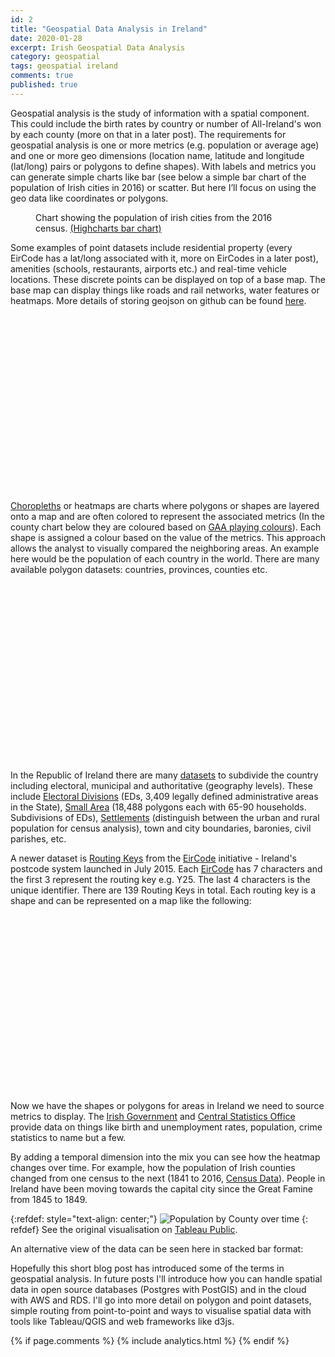 ```yaml
---
id: 2
title: "Geospatial Data Analysis in Ireland"
date: 2020-01-28
excerpt: Irish Geospatial Data Analysis
category: geospatial
tags: geospatial ireland
comments: true
published: true
---
```


Geospatial analysis is the study of information with a spatial component. This could include the birth rates by country 
or number of All-Ireland's won by each county (more on that in a later post). The requirements for geospatial analysis 
is one or more metrics (e.g. population or average age) and one or more geo dimensions (location name, latitude and 
longitude (lat/long) pairs or polygons to define shapes). With labels and metrics you can generate simple charts like 
bar (see below a simple bar chart of the population of Irish cities in 2016) or scatter. But here I’ll focus on using 
the geo data like coordinates or polygons. 

<script src="https://code.highcharts.com/highcharts.js"></script>
<script src="https://code.highcharts.com/modules/exporting.js"></script>
<script src="https://code.highcharts.com/modules/export-data.js"></script>
<script src="https://code.highcharts.com/modules/accessibility.js"></script>

<figure class="highcharts-figure">
    <div id="container"></div>
    <p class="highcharts-description">
        Chart showing the population of irish cities from the 2016 census. 
        <a href="https://www.highcharts.com/demo/column-rotated-labels">(Highcharts bar chart)</a>
    </p>
</figure>

<script>
Highcharts.chart('container', {
    chart: {
        type: 'column'
    },
    title: {
        text: 'Largest cities in Ireland per 2016'
    },
    subtitle: {
        text: 'Source: <a href="https://en.wikipedia.org/wiki/List_of_urban_areas_in_the_Republic_of_Ireland_by_population">Wikipedia</a>'
    },
    xAxis: {
        type: 'category',
        labels: {
            rotation: -45,
            style: {
                fontSize: '13px',
                fontFamily: 'Verdana, sans-serif'
            }
        }
    },
    yAxis: {
        min: 0,
        title: {
            text: 'Population (thousands)'
        }
    },
    legend: {
        enabled: false
    },
    tooltip: {
        pointFormat: 'Population in 2016: <b>{point.y:.1f} thousands</b>'
    },
    series: [{
        name: 'Population',
        data: [
            ['Dublin', 1173.1],
            ['Cork', 208.6],
            ['Limerick', 94.1],
            ['Galway', 79.9],
            ['Waterford', 53.5],
            ['Drogheda', 40.9],
            ['Swords', 39.2],
            ['Dundalk', 39.0],
            ['Bray', 32.6],
            ['Navan', 30.1]
        ],
        dataLabels: {
            enabled: true,
            rotation: -90,
            color: '#FFFFFF',
            align: 'right',
            format: '{point.y:.1f}',
            y: 10,
            style: {
                fontSize: '11px',
                fontFamily: 'Verdana, sans-serif'
            }
        }
    }]
});
</script>

Some examples of point datasets include residential property (every EirCode has a lat/long associated with it, more on 
EirCodes in a later post), amenities (schools, restaurants, airports etc.) and real-time vehicle locations. These 
discrete points can be displayed on top of a base map. The base map can display things like roads and rail networks, 
water features or heatmaps. More details of storing geojson on github can be found 
[here](https://help.github.com/en/github/managing-files-in-a-repository/mapping-geojson-files-on-github).

<div class="iframely-embed">
  <div class="iframely-responsive" style="padding-bottom: 56.2493%;">
    <a href="https://gist.github.com/martinbpeters/39f26dbcaabd3d6ead9c7d5b347cd42d" data-iframely-url="//cdn.iframe.ly/oTLZjFD"></a>
  </div>
</div>
<script async src="//cdn.iframe.ly/embed.js" charset="utf-8"></script>

[Choropleths](https://en.wikipedia.org/wiki/Choropleth_map) or heatmaps are charts where polygons or shapes are layered 
onto a map and are often colored to represent the associated metrics (In the county chart below they are coloured based 
on [GAA playing colours](https://www.discoveringireland.com/the-colors-of-the-counties-of-ireland/)). Each shape is 
assigned a colour based on the value of the metrics. This approach allows the analyst to visually compared the 
neighboring areas. An example here would be the population of each country in the world. There are many available 
polygon datasets: countries, provinces, counties etc.

<div class="iframely-embed">
  <div class="iframely-responsive" style="padding-bottom: 56.2493%;">
    <a href="https://gist.github.com/martinbpeters/34e258dadca967393291b7a128857350" data-iframely-url="//cdn.iframe.ly/yNtPzpA"></a>
  </div>
</div>
<script async src="//cdn.iframe.ly/embed.js" charset="utf-8"></script>

In the Republic of Ireland there are many [datasets](https://data.gov.ie/organization/ordnance-survey-ireland) to 
subdivide the country including electoral, municipal and authoritative (geography levels). These include 
[Electoral Divisions](https://data.gov.ie/dataset/cso-electoral-divisions-ungeneralised-osi-national-statistical-boundaries-2015) 
(EDs, 3,409 legally defined administrative areas in the State), [Small Area](https://data.gov.ie/ga/dataset/census-small-area) 
(18,488 polygons each with 65-90 households. Subdivisions of EDs), 
[Settlements](https://data.gov.ie/dataset/settlements-ungeneralised-osi-national-statistical-boundaries-2015) 
(distinguish between the urban and rural population for census analysis), town and city boundaries, baronies, civil 
parishes, etc.

A newer dataset is [Routing Keys](https://www.autoaddress.ie/blog/autoaddressblog/2016/09/21/eircode-routing-keys) 
from the [EirCode](https://www.eircode.ie/) initiative - Ireland's postcode system launched in July 2015. Each [EirCode](https://www.eircode.ie/what-is-eircode) 
has 7 characters and the first 3 represent the routing key e.g. Y25. The last 4 characters is the unique identifier. 
There are 139 Routing Keys in total. Each routing key is a shape and can be represented on a map like the following:

<div class="iframely-embed">
  <div class="iframely-responsive" style="padding-bottom: 56.2493%;">
    <a href="https://gist.github.com/martinbpeters/81fe8816a3d800b794874ca0d2457373" data-iframely-url="//cdn.iframe.ly/difr0sv"></a>
  </div>
</div>
<script async src="//cdn.iframe.ly/embed.js" charset="utf-8"></script>

Now we have the shapes or polygons for areas in Ireland we need to source metrics to display. The 
[Irish Government](https://data.gov.ie) and [Central Statistics Office](http://www.cso.ie) provide data on things 
like birth and unemployment rates, population, crime statistics to name but a few. 

By adding a temporal dimension into the mix you can see how the heatmap changes over time. For example, how the 
population of Irish counties changed from one census to the next (1841 to 2016, 
[Census Data](https://data.gov.ie/dataset/population-at-each-census-1841-to-2016-number-by-county-sex-and-censusyear)). 
People in Ireland have been moving towards the capital city since the Great Famine from 1845 to 1849.  

{:refdef: style="text-align: center;"}
![Population by County over time](/static/gifs/population_county_time_series_320.gif)
{: refdef}
See the original visualisation on 
[Tableau Public](https://public.tableau.com/views/population_county_time_series/Map?:display_count=y&publish=yes&:origin=viz_share_link).

<script src="https://cdnjs.cloudflare.com/ajax/libs/cloudinary-core/2.8.0/cloudinary-core-shrinkwrap.js"></script>

An alternative view of the data can be seen here in stacked bar format:
<img 
    data-src="https://res.cloudinary.com/mbp/image/upload/w_auto,c_scale/github/population_county_time_series_abmzht.png" 
    class="cld-responsive">
    
<script type="text/javascript">
    var cl = cloudinary.Cloudinary.new({cloud_name: "mbp"}); 
    cl.responsive();
</script>

Hopefully this short blog post has introduced some of the terms in geospatial analysis. In future posts I'll introduce 
how you can handle spatial data in open source databases (Postgres with PostGIS) and in the cloud with AWS and RDS. 
I'll go into more detail on polygon and point datasets, simple routing from point-to-point and ways to visualise spatial
data with tools like Tableau/QGIS and web frameworks like d3js.

{% if page.comments %} 
{% include analytics.html %}
{% endif %}